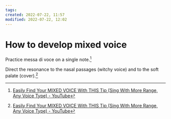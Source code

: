 ```yaml
---
tags: 
created: 2022-07-22, 11:57
modified: 2022-07-22, 12:02
---
```


# How to develop mixed voice
Practice messa di voce on a single note.[^1]

Direct the resonance to the nasal passages (witchy voice) and to the soft palate (cover).[^1]

[^1]: [Easily Find Your MIXED VOICE With THIS Tip (Sing With More Range, Any Voice Type) - YouTube](https://www.youtube.com/watch?v=6lz8oo6WMZQ)